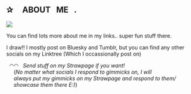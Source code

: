 ## ✰‎ ‎ ‎ ‎ ‎ ABOUT‎ ‎ ‎ ME‎‎ ‎ ‎ .

![](https://komarev.com/ghpvc/?username=voorat&color=dc6d00)

You can find lots more about me in my links.. super fun stuff there.

I draw!! I mostly post on Bluesky and Tumblr, but you can find any other socials on my Linktree (Which I occassionally post on)

‎‎  ‎ ◠◠‎ ‎ ‎ ‎*Send stuff on my Strawpage if you want!*</br>
‎ ‎ ‎ ‎ ‎ (*No matter what socials I respond to gimmicks on, I will</br>
‎ ‎ ‎ ‎ ‎ always put my gimmicks on my Strawpage and respond to them/</br>
‎ ‎ ‎ ‎ ‎ showcase them there E:)*)
